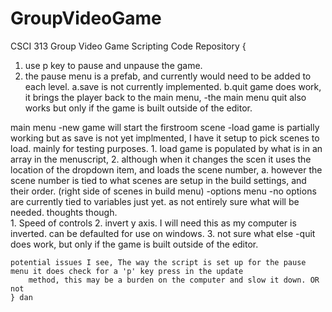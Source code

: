 # GroupVideoGame
CSCI 313 Group Video Game Scripting Code Repository
{
1. use p key to pause and unpause the game.
2. the pause menu is a prefab, and currently would need to be added to each level. 
  a.save is not currently implemented.
  b.quit game does work, it brings the player back to the main menu, 
    -the main menu quit also works but only if the game is built outside of the editor.
    
  main menu
    -new game will start the firstroom scene
    -load game is partially working but as save is not yet implmented, I have it setup to pick scenes to load. mainly
      for testing purposes.
          1. load game is populated by what is in an array in the menuscript, 
          2. although when it changes the scen it uses the location of the dropdown item, and loads the scene number,
                a. however the scene number is tied to what scenes are setup in the build settings, 
                    and their order. (right side of scenes in build menu)
    -options menu -no options are currently tied to variables just yet. as not entirely sure what will be needed.
            thoughts though.   
            1. Speed of controls
            2. invert y axis. I will need this as my computer is inverted. can be defaulted for use on windows.
            3. not sure what else
    -quit does work,    but only if the game is built outside of the editor.
    
    
    potential issues I see, The way the script is set up for the pause menu it does check for a 'p' key press in the update
        method, this may be a burden on the computer and slow it down. OR not 
    } dan
